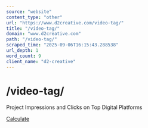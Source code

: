 ```yaml
---
source: "website"
content_type: "other"
url: "https://www.d2creative.com/video-tag/"
title: "/video-tag/"
domain: "www.d2creative.com"
path: "/video-tag/"
scraped_time: "2025-09-06T16:15:43.288538"
url_depth: 1
word_count: 9
client_name: "d2-creative"
---
```


# /video-tag/

Project Impressions and Clicks on Top Digital Platforms

[Calculate](/digital-ad-performance-calculator/)